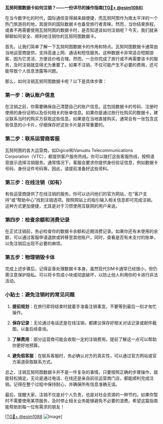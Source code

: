 **瓦努阿图数据卡如何注销？——一份详尽的操作指南[[TG💪+ @esim1088](https://t.me/s/esim1088)]**

在当今数字化的时代，国际通信变得越来越便捷，而瓦努阿图作为南太平洋的一个热门旅游目的地，其提供的国际数据卡也备受旅行者青睐。然而，当你结束旅程，或者不再需要使用瓦努阿图的数据卡时，是否知道该如何注销呢？今天，我们就来聊聊如何安全、顺利地注销你的瓦努阿图数据卡。

首先，让我们简单了解一下瓦努阿图数据卡的作用和特点。瓦努阿图数据卡通常由当地运营商提供，支持高速上网、通话和短信服务。这种数据卡非常适合短期游客，因为它灵活、方便且价格合理。然而，一旦你完成了旅行或不再需要该卡的服务，及时注销就显得尤为重要了。如果不注销，不仅可能产生不必要的费用，还可能导致个人信息泄露等问题。

那么，如何注销瓦努阿图数据卡呢？以下是具体步骤：

### 第一步：确认账户信息

在注销之前，你需要确保自己清楚自己的账户信息。这包括数据卡的号码、注册时使用的身份证明以及任何相关的账单信息。如果你是通过旅行社购买的数据卡，建议联系当时的购买方获取这些信息。如果是在当地直接购买，通常会有一张包含这些信息的小卡片，仔细保存好这张卡片是非常重要的。

### 第二步：联系运营商客服

瓦努阿图的各大运营商，如Digicel和Vanuatu Telecommunications Corporation（VTC），都提供客户服务热线。你可以拨打这些客服热线，按照语音提示选择注销服务。通常情况下，客服会要求你提供身份验证信息，例如数据卡号码、身份证件号码等。因此，请提前准备好这些资料。

### 第三步：在线注销（如有）

有些运营商提供了在线注销的服务。你可以访问他们的官方网站，在“客户支持”或“帮助中心”找到注销选项。按照网站上的指引输入相关信息即可完成注销。这种方式更加便捷，尤其是对于习惯使用互联网的用户来说。

### 第四步：检查余额和消费记录

在正式注销前，务必检查你的数据卡余额和近期消费记录。如果你还有未使用的余额，可以通过客服申请退款或转移至其他账户。同时，查看是否有未支付的账单，以免注销后出现不必要的麻烦。

### 第五步：物理销毁卡体

完成上述步骤后，记得妥善处理数据卡本身。虽然现代SIM卡通常已经很小，但仍需注意保护隐私。可以将卡剪成小块或彻底破坏，以防止他人利用你的卡进行非法活动。

### 小贴士：避免注销时的常见问题

1. **提前规划**：在旅行即将结束时就着手准备注销事宜，不要等到最后一刻才匆忙操作。
   
2. **保存记录**：无论通过电话还是在线注销，都建议保存好相关对话记录或邮件截图，以备后续查询。

3. **了解费用**：部分运营商可能会收取一定的注销费用，提前了解这一点可以帮助你更好地预算。

4. **避免假客服**：在联系客服时，务必确认对方的真实性，可以通过官方网站或官方渠道获取联系方式。

总之，注销瓦努阿图数据卡并不是一件复杂的事情，只要按照正确的步骤操作，就能轻松搞定。无论是通过电话、在线还是亲自前往运营商门店，都能顺利完成注销。记得在整个过程中保持耐心，并确保所有信息准确无误。

最后，提醒大家，注销不仅是对个人负责，也是对社会资源的一种节约。如果你暂时不需要使用某项服务，及时停止相关业务能够避免不必要的浪费。希望这篇指南能帮助到每一位有需求的朋友！

[[TG💪+ @esim1088](https://t.me/s/esim1088) ![Image](https://i.postimg.cc/4NQfJmqS/Snipaste-2025-05-13-00-14-12.png)]